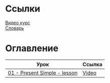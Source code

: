 # Ссылки

[Видео курс][youtube]  
[Словарь][dictionary]

[youtube]: https://www.youtube.com/playlist?list=PLD6SPjEPomaustGSgYNsn3V62BTQeH85X
[dictionary]: https://docs.google.com/spreadsheets/d/1UCIuJWAa04qN6qlPCAzbrC9vt_NSnhk9pnnHzb6emy0/edit#gid=0

# Оглавление

| Урок                                                  | Ссылка                                |
|-------------------------------------------------------|---------------------------------------|
| [01 - Present Simple - lesson ][01_l]                 | [Video][01_l_video]                   |


[01_l]: ./01_Present_Simple/README.md
[01_l_video]: https://www.youtube.com/watch?v=Hp9wUEDasY4&list=PLD6SPjEPomaustGSgYNsn3V62BTQeH85X&index=1&pp=iAQB